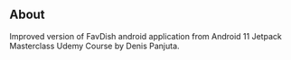 About
---
Improved version of FavDish android application from Android 11 Jetpack Masterclass Udemy Course by Denis Panjuta.
